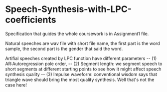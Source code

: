 # Speech-Synthesis-with-LPC-coefficients
Specification that guides the whole coursework is in Assignment1 file. 

Natural speeches are wav file with short file name, the first part is the word sample, the second part is the gender that said the word.

Artifial speeches created by LPC function have different parameters 
-- (1) AR:Autoregression pole order, 
-- (2) Segment length: we segment speech to short segments at different starting points to see how it might affect speech synthesis quality
-- (3) Impulse waveform: conventional wisdom says that triangle wave should bring the most quality synthesis. Well that's not the case here!

